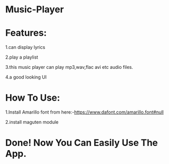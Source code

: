 # Music-Player
# Features:
1.can display lyrics 

2.play a playlist

3.this music player can play mp3,wav,flac avi etc audio files.

4.a good looking UI

# How To Use:
1.Install Amarillo font from here:-https://www.dafont.com/amarillo.font#null

2.install maguten module
# Done! Now You Can Easily Use The App.
